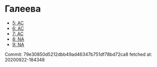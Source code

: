 # Галеева
- [5: AC](5.md)
- [6: AC](6.md)
- [7: AC](7.md)
- [8: NA](8.md)
- [9: NA](9.md)

Commit: 79e30850d5212dbb49ad46347b751df78bd72ca8
 fetched at: 20200922-184348
